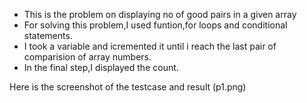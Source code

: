 * This is the problem on displaying no of good pairs in a given array
* For solving this problem,I used funtion,for loops and conditional statements.
* I took a variable and icremented it until i reach the last pair of comparision of array numbers.
* In the final step,I displayed the count.


Here is the screenshot of the testcase and result (p1.png)
